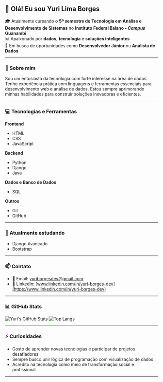 ## 👋 Olá! Eu sou Yuri Lima Borges

🎓 Atualmente cursando o **5º semestre de Tecnologia em Análise e Desenvolvimento de Sistemas** no **Instituto Federal Baiano - _Campus_ Guanambi**  
📊 Apaixonado por **dados**, **tecnologia** e **soluções inteligentes**  
🚀 Em busca de oportunidades como **Desenvolvedor Júnior** ou **Analista de Dados**

---

### 🧠 **Sobre mim**

Sou um entusiasta da tecnologia com forte interesse na área de dados. Tenho experiência prática com linguagens e ferramentas essenciais para desenvolvimento web e análise de dados. Estou sempre aprimorando minhas habilidades para construir soluções inovadoras e eficientes.

---

### 💻 **Tecnologias e Ferramentas**

**Frontend**
- HTML
- CSS
- JavaScript

**Backend**
- Python
- Django
- Java

**Dados e Banco de Dados**
- SQL

**Outros**
- Git
- GitHub

---

### 🌱 **Atualmente estudando**
- Django Avançado
- Bootstrap

---

### 📫 **Contato**

- 📧 Email: yuriborgesdev@gmail.com  
- 💼 LinkedIn: [www.linkedin.com/in/yuri-borges-dev](https://www.linkedin.com/in/yuri-borges-dev)

---

### 📊 **GitHub Stats**

![Yuri's GitHub Stats](https://github-readme-stats.vercel.app/api?username=yuriborges-dev&show_icons=true&theme=default)
![Top Langs](https://github-readme-stats.vercel.app/api/top-langs/?username=yuriborges-dev&layout=compact)

---

### ⚡ Curiosidades

- Gosto de aprender novas tecnologias e participar de projetos desafiadores  
- Sempre busco unir lógica de programação com visualização de dados  
- Acredito na tecnologia como meio de transformação social e profissional

---
